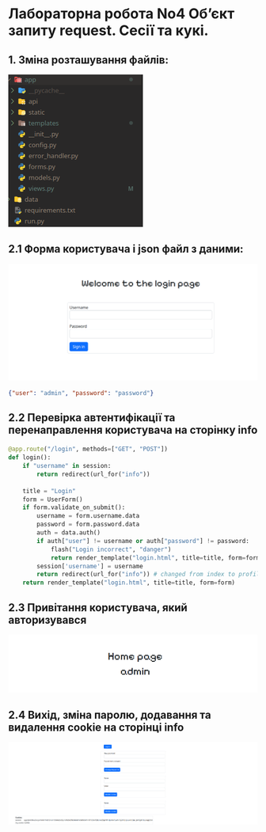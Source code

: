 # Лабораторна робота No4 Об’єкт запиту request. Сесії та кукі.

## 1. Зміна розташування файлів:

![image](/screenshots/lab4/lab4_1.png)

## 2.1 Форма користувача і json файл з даними:

![image](/screenshots/lab4/lab4_2.png)

```json
{"user": "admin", "password": "password"}
```

## 2.2 Перевірка автентифікації та перенаправлення користувача на сторінку info

```python
@app.route("/login", methods=["GET", "POST"])
def login():
    if "username" in session:
        return redirect(url_for("info"))
    
    title = "Login"
    form = UserForm()
    if form.validate_on_submit():
        username = form.username.data
        password = form.password.data
        auth = data.auth()
        if auth["user"] != username or auth["password"] != password:
            flash("Login incorrect", "danger")
            return render_template("login.html", title=title, form=form)
        session['username'] = username
        return redirect(url_for("info")) # changed from index to profile
    return render_template("login.html", title=title, form=form)
```

## 2.3 Привітання користувача, який авторизувався

![image](/screenshots/lab4/lab4_3.png)

## 2.4 Вихід, зміна паролю, додавання та видалення cookie на сторінці info

![image](/screenshots/lab4/lab4_4.png)